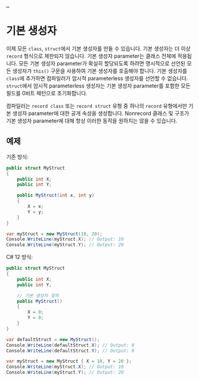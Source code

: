 [..](12.md)

# 기본 생성자

이제 모든 `class`, `struct`에서 기본 생성자를 만들 수 있습니다.
기본 생성자는 더 이상 `record` 형식으로 제한되지 않습니다.
기본 생성자 parameter는 클래스 전체에 적용됩니다.
모든 기본 생성자 parameter가 확실히 할당되도록 하려면 명시적으로 선언된 모든 생성자가 `this()` 구문을 사용하여 기본 생성자를 호출해야 합니다.
기본 생성자를 `class`에 추가하면 컴파일러가 암시적 parameterless 생성자를 선언할 수 없습니다.
`struct`에서 암시적 parameterless 생성자는 기본 생성자 parameter를 포함한 모든 필드를 0비트 패턴으로 초기화합니다.

컴파일러는 `record class` 또는 `record struct` 유형 중 하나의 `record` 유형에서만 기본 생성자 parameter에 대한 공개 속성을 생성합니다.
Nonrecord 클래스 및 구조가 기본 생성자 parameter에 대해 항상 이러한 동작을 원하지는 않을 수 있습니다.

## 예제

기존 방식:
```cs
public struct MyStruct
{
    public int X;
    public int Y;

    public MyStruct(int x, int y)
    {
        X = x;
        Y = y;
    }
}

var myStruct = new MyStruct(10, 20);
Console.WriteLine(myStruct.X); // Output: 10
Console.WriteLine(myStruct.Y); // Output: 20
```

C# 12 방식:
```cs
public struct MyStruct
{
    public int X;
    public int Y;

    // 기본 생성자 정의
    public MyStruct()
    {
        X = 0;
        Y = 0;
    }
}

var defaultStruct = new MyStruct();
Console.WriteLine(defaultStruct.X); // Output: 0
Console.WriteLine(defaultStruct.Y); // Output: 0

var myStruct = new MyStruct { X = 10, Y = 20 };
Console.WriteLine(myStruct.X); // Output: 10
Console.WriteLine(myStruct.Y); // Output: 20
```
